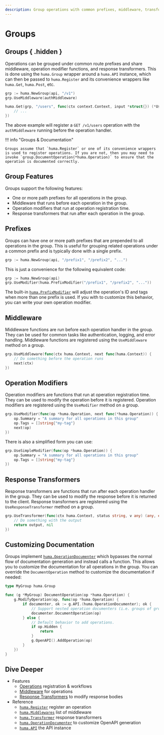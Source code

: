 ```yaml
---
description: Group operations with common prefixes, middleware, transformers, and more.
---
```


# Groups

## Groups { .hidden }

Operations can be grouped under common route prefixes and share middleware, operation modifier functions, and response transformers. This is done using the `huma.Group` wrapper around a `huma.API` instance, which can then be passed to `huma.Register` and its convenience wrappers like `huma.Get`, `huma.Post`, etc.

```go
grp := huma.NewGroup(api, "/v1")
grp.UseMiddleware(authMiddleware)

huma.Get(grp, "/users", func(ctx context.Context, input *struct{}) (*UsersResponse, error) {
	// ...
})
```

The above example will register a `GET /v1/users` operation with the `authMiddleware` running before the operation handler.

!!! info "Groups & Documentation"

    Groups assume that `huma.Register` or one of its convenience wrappers is used to register operations. If you are not, then you may need to invoke `group.DocumentOperation(*huma.Operation)` to ensure that the operation is documented correctly.

## Group Features

Groups support the following features:

-   One or more path prefixes for all operations in the group.
-   Middleware that runs before each operation in the group.
-   Operation modifiers that run at operation registration time.
-   Response transformers that run after each operation in the group.

## Prefixes

Groups can have one or more path prefixes that are prepended to all operations in the group. This is useful for grouping related operations under a common prefix and is typically done with a single prefix.

```go
grp := huma.NewGroup(api, "/prefix1", "/prefix2", "...")
```

This is just a convenience for the following equivalent code:

```go
grp := huma.NewGroup(api)
grp.UseModifier(huma.PrefixModifier("/prefix1", "/prefix2", "..."))
```

The built-in [`huma.PrefixModifier`](https://pkg.go.dev/github.com/danielgtaylor/huma/v2#PrefixModifier) will adjust the operation's ID and tags when more than one prefix is used. If you with to customize this behavior, you can write your own operation modifier.

## Middleware

Middleware functions are run before each operation handler in the group. They can be used for common tasks like authentication, logging, and error handling. Middleware functions are registered using the `UseMiddleware` method on a group.

```go
grp.UseMiddleware(func(ctx huma.Context, next func(huma.Context)) {
	// Do something before the operation runs
	next(ctx)
})
```

## Operation Modifiers

Operation modifiers are functions that run at operation registration time. They can be used to modify the operation before it is registered. Operation modifiers are registered using the `UseModifier` method on a group.

```go
grp.UseModifier(func(op *huma.Operation, next func(*huma.Operation)) {
	op.Summary = "A summary for all operations in this group"
	op.Tags = []string{"my-tag"}
    next(op)
})
```

There is also a simplified form you can use:

```go
grp.UseSimpleModifier(func(op *huma.Operation)) {
	op.Summary = "A summary for all operations in this group"
	op.Tags = []string{"my-tag"}
})
```

## Response Transformers

Response transformers are functions that run after each operation handler in the group. They can be used to modify the response before it is returned to the client. Response transformers are registered using the `UseResponseTransformer` method on a group.

```go
grp.UseTransformer(func(ctx huma.Context, status string, v any) (any, error) {
	// Do something with the output
	return output, nil
})
```

## Customizing Documentation

Groups implement [`huma.OperationDocumenter`](https://pkg.go.dev/github.com/danielgtaylor/huma/v2#OperationDocumenter) which bypasses the normal flow of documentation generation and instead calls a function. This allows you to customize the documentation for all operations in the group. You can override the `DocumentOperation` method to customize the documentation if needed:

```go
type MyGroup huma.Group

func (g *MyGroup) DocumentOperation(op *huma.Operation) {
	g.ModifyOperation(op, func(op *huma.Operation) {
		if documenter, ok := g.API.(huma.OperationDocumenter); ok {
			// Support nested operation documenters (i.e. groups of groups).
			documenter.DocumentOperation(op)
		} else {
			// Default behavior to add operations.
			if op.Hidden {
				return
			}
			g.OpenAPI().AddOperation(op)
		}
	})
}
```

## Dive Deeper

-   Features
    -   [Operations](./operations.md) registration & workflows
    -   [Middleware](./middleware.md) for operations
    -   [Response Transformers](./response-transformers.md) to modify response bodies
-   Reference
    -   [`huma.Register`](https://pkg.go.dev/github.com/danielgtaylor/huma/v2#Register) register an operation
    -   [`huma.Middlewares`](https://pkg.go.dev/github.com/danielgtaylor/huma/v2#Middlewares) list of middleware
    -   [`huma.Transformer`](https://pkg.go.dev/github.com/danielgtaylor/huma/v2#Transformer) response transformers
    -   [`huma.OperationDocumenter`](https://pkg.go.dev/github.com/danielgtaylor/huma/v2#OperationDocumenter) to customize OpenAPI generation
    -   [`huma.API`](https://pkg.go.dev/github.com/danielgtaylor/huma/v2#API) the API instance
